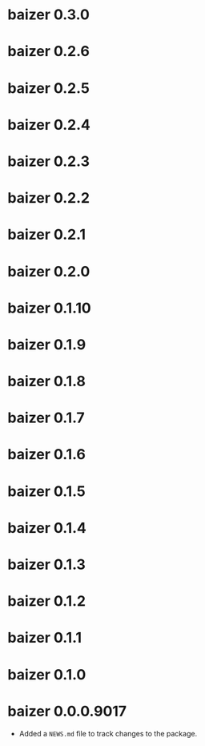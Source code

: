 # baizer 0.3.0

# baizer 0.2.6

# baizer 0.2.5

# baizer 0.2.4

# baizer 0.2.3

# baizer 0.2.2

# baizer 0.2.1

# baizer 0.2.0

# baizer 0.1.10

# baizer 0.1.9

# baizer 0.1.8

# baizer 0.1.7

# baizer 0.1.6

# baizer 0.1.5

# baizer 0.1.4

# baizer 0.1.3

# baizer 0.1.2

# baizer 0.1.1

# baizer 0.1.0

# baizer 0.0.0.9017

* Added a `NEWS.md` file to track changes to the package.

